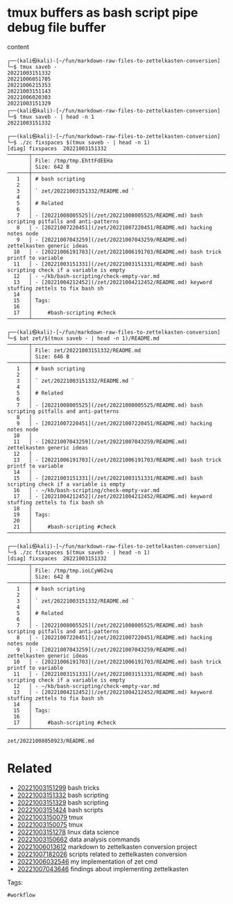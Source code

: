 # tmux buffers as bash script pipe debug file buffer

content

```
┌──(kali㉿kali)-[~/fun/markdown-raw-files-to-zettelkasten-conversion]
└─$ tmux saveb -
20221003151332
20221006051705
20221006215353
20221003151143
20221006020303
20221003151329
┌──(kali㉿kali)-[~/fun/markdown-raw-files-to-zettelkasten-conversion]
└─$ tmux saveb - | head -n 1
20221003151332

┌──(kali㉿kali)-[~/fun/markdown-raw-files-to-zettelkasten-conversion]
└─$ ./zc fixspaces $(tmux saveb - | head -n 1)
[diag] fixspaces  20221003151332
───────┬───────────────────────────────────────────────────────────────────────────────────────────────────────────────────────────────────────────────
       │ File: /tmp/tmp.EhttFdEEHa
       │ Size: 642 B
───────┼───────────────────────────────────────────────────────────────────────────────────────────────────────────────────────────────────────────────
   1   │ # bash scripting
   2   │
   3   │ ` zet/20221003151332/README.md `
   4   │
   5   │ # Related
   6   │
   7   │ - [20221008005525](/zet/20221008005525/README.md) bash scripting pitfalls and anti-patterns
   8   │ - [20221007220451](/zet/20221007220451/README.md) hacking notes node
   9   │ - [20221007043259](/zet/20221007043259/README.md) zettelkasten generic ideas
  10   │ - [20221006191703](/zet/20221006191703/README.md) bash trick printf to variable
  11   │ - [20221003151331](/zet/20221003151331/README.md) bash scripting check if a variable is empty
  12   │ - ~/kb/bash-scripting/check-empty-var.md
  13   │ - [20221004212452](/zet/20221004212452/README.md) keyword stuffing zettels to fix bash sh
  14   │
  15   │ Tags:
  16   │
  17   │     #bash-scripting #check
───────┴───────────────────────────────────────────────────────────────────────────────────────────────────────────────────────────────────────────────

┌──(kali㉿kali)-[~/fun/markdown-raw-files-to-zettelkasten-conversion]
└─$ bat zet/$(tmux saveb - | head -n 1)/README.md
───────┬───────────────────────────────────────────────────────────────────────────────────────────────────────────────────────────────────────────────
       │ File: zet/20221003151332/README.md
       │ Size: 646 B
───────┼───────────────────────────────────────────────────────────────────────────────────────────────────────────────────────────────────────────────
   1   │ # bash scripting
   2   │
   3   │ ` zet/20221003151332/README.md `
   4   │
   5   │ # Related
   6   │
   7   │ - [20221008005525](/zet/20221008005525/README.md) bash scripting pitfalls and anti-patterns
   8   │
   9   │ - [20221007220451](/zet/20221007220451/README.md) hacking notes node
  10   │
  11   │ - [20221007043259](/zet/20221007043259/README.md) zettelkasten generic ideas
  12   │
  13   │ - [20221006191703](/zet/20221006191703/README.md) bash trick printf to variable
  14   │
  15   │ - [20221003151331](/zet/20221003151331/README.md) bash scripting check if a variable is empty
  16   │ - ~/kb/bash-scripting/check-empty-var.md
  17   │ - [20221004212452](/zet/20221004212452/README.md) keyword stuffing zettels to fix bash sh
  18   │
  19   │ Tags:
  20   │
  21   │     #bash-scripting #check
───────┴───────────────────────────────────────────────────────────────────────────────────────────────────────────────────────────────────────────────

┌──(kali㉿kali)-[~/fun/markdown-raw-files-to-zettelkasten-conversion]
└─$ ./zc fixspaces $(tmux saveb - | head -n 1)
[diag] fixspaces  20221003151332
───────┬───────────────────────────────────────────────────────────────────────────────────────────────────────────────────────────────────────────────
       │ File: /tmp/tmp.ioLCyW62xq
       │ Size: 642 B
───────┼───────────────────────────────────────────────────────────────────────────────────────────────────────────────────────────────────────────────
   1   │ # bash scripting
   2   │
   3   │ ` zet/20221003151332/README.md `
   4   │
   5   │ # Related
   6   │
   7   │ - [20221008005525](/zet/20221008005525/README.md) bash scripting pitfalls and anti-patterns
   8   │ - [20221007220451](/zet/20221007220451/README.md) hacking notes node
   9   │ - [20221007043259](/zet/20221007043259/README.md) zettelkasten generic ideas
  10   │ - [20221006191703](/zet/20221006191703/README.md) bash trick printf to variable
  11   │ - [20221003151331](/zet/20221003151331/README.md) bash scripting check if a variable is empty
  12   │ - ~/kb/bash-scripting/check-empty-var.md
  13   │ - [20221004212452](/zet/20221004212452/README.md) keyword stuffing zettels to fix bash sh
  14   │
  15   │ Tags:
  16   │
  17   │     #bash-scripting #check
───────┴───────────────────────────────────────────────────────────────────────────────────────────────────────────────────────────────────────────────
```

` zet/20221008050923/README.md `

# Related

- [20221003151299](/zet/20221003151299/README.md) bash tricks
- [20221003151332](/zet/20221003151332/README.md) bash scripting
- [20221003151329](/zet/20221003151329/README.md) bash scripting
- [20221003151424](/zet/20221003151424/README.md) bash scripts
- [20221003150079](/zet/20221003150079/README.md) tmux
- [20221003150075](/zet/20221003150075/README.md) tmux
- [20221003151278](/zet/20221003151278/README.md) linux data science
- [20221003150662](/zet/20221003150662/README.md) data analysis commands
- [20221006013612](/zet/20221006013612/README.md) markdown to zettelkasten conversion project
- [20221007182026](/zet/20221007182026/README.md) scripts related to zettelkasten conversion
- [20221006032546](/zet/20221006032546/README.md) my implementation of zet cmd
- [20221007043646](/zet/20221007043646/README.md) findings about implementing zettelkasten

Tags:

    #workflow
